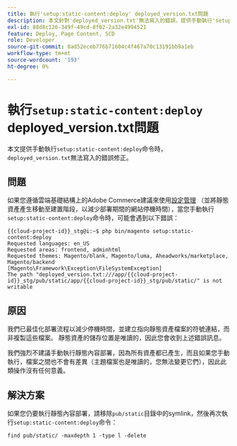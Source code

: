 ```yaml
---
title: 執行'setup:static-content:deploy' deployed_version.txt問題
description: 本文針對'deployed_version.txt'無法寫入的錯誤，提供手動執行'setup:static-content:deploy'命令時的修正。
exl-id: 88d8c126-349f-49cd-8f02-2a32e4994521
feature: Deploy, Page Content, SCD
role: Developer
source-git-commit: 0ad52eceb776b71604c4f467a70c13191bb9a1eb
workflow-type: tm+mt
source-wordcount: '193'
ht-degree: 0%

---
```


# 執行`setup:static-content:deploy` deployed_version.txt問題

本文提供手動執行`setup:static-content:deploy`命令時，`deployed_version.txt`無法寫入的錯誤修正。

## 問題

如果您遵循雲端基礎結構上的Adobe Commerce建議來使用[設定管理](/help/how-to/general/magento-cloud-reduce-deployment-downtime-with-configuration-management.md) （並將靜態資產產生移動至建置階段，以減少部署期間的網站停機時間），當您手動執行`setup:static-content:deploy`命令時，可能會遇到以下錯誤：

```
{{cloud-project-id}}_stg@i:~$ php bin/magento setup:static-content:deploy
Requested languages: en_US
Requested areas: frontend, adminhtml
Requested themes: Magento/blank, Magento/luma, Aheadworks/marketplace, Magento/backend
[Magento\Framework\Exception\FileSystemException]
The path "deployed_version.txt:///app/{{cloud-project-id}}_stg/pub/static/app/{{cloud-project-id}}_stg/pub/static/" is not writable
```

## 原因

我們已最佳化部署流程以減少停機時間，並建立指向靜態資產檔案的符號連結，而非複製這些檔案。 靜態資產的儲存位置是唯讀的，因此您會收到上述錯誤訊息。

我們強烈不建議手動執行靜態內容部署，因為所有資產都已產生，而且如果您手動執行，檔案之間也不會有差異（主題檔案也是唯讀的，您無法變更它們），因此此類操作沒有任何意義。

## 解決方案

如果您仍要執行靜態內容部署，請移除`pub/static`目錄中的symlink，然後再次執行`setup:static-content:deploy`命令：

```
find pub/static/ -maxdepth 1 -type l -delete
```
